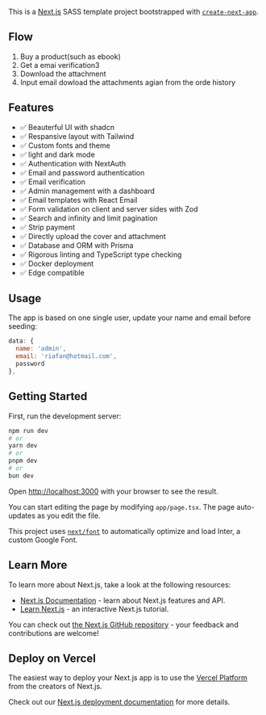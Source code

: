 This is a [Next.js](https://nextjs.org/) SASS template project bootstrapped with [`create-next-app`](https://github.com/vercel/next.js/tree/canary/packages/create-next-app).

## Flow 

1. Buy a product(such as ebook)
2. Get a emai verification3
3. Download the attachment
4. Input email dowload the attachments agian from the orde history

## Features

- ✅ Beauterful UI with shadcn
- ✅ Respansive layout with Tailwind
- ✅ Custom fonts and theme
- ✅ light and dark mode
- ✅ Authentication with NextAuth
- ✅ Email and password authentication
- ✅ Email verification
- ✅ Admin management with a dashboard 
- ✅ Email templates with React Email
- ✅ Form validation on client and server sides with Zod
- ✅ Search and infinity and limit pagination
- ✅ Strip payment
- ✅ Directly upload the cover and attachment
- ✅ Database and ORM with Prisma
- ✅ Rigorous linting and TypeScript type checking
- ✅ Docker deployment
- ✅ Edge compatible 

## Usage

The app is based on one single user, update your name and email before seeding:

```javascript
data: {
  name: 'admin',
  email: 'riafan@hotmail.com',
  password
},
```

## Getting Started

First, run the development server:

```bash
npm run dev
# or
yarn dev
# or
pnpm dev
# or
bun dev
```

Open [http://localhost:3000](http://localhost:3000) with your browser to see the result.

You can start editing the page by modifying `app/page.tsx`. The page auto-updates as you edit the file.

This project uses [`next/font`](https://nextjs.org/docs/basic-features/font-optimization) to automatically optimize and load Inter, a custom Google Font.

## Learn More

To learn more about Next.js, take a look at the following resources:

- [Next.js Documentation](https://nextjs.org/docs) - learn about Next.js features and API.
- [Learn Next.js](https://nextjs.org/learn) - an interactive Next.js tutorial.

You can check out [the Next.js GitHub repository](https://github.com/vercel/next.js/) - your feedback and contributions are welcome!

## Deploy on Vercel

The easiest way to deploy your Next.js app is to use the [Vercel Platform](https://vercel.com/new?utm_medium=default-template&filter=next.js&utm_source=create-next-app&utm_campaign=create-next-app-readme) from the creators of Next.js.

Check out our [Next.js deployment documentation](https://nextjs.org/docs/deployment) for more details.
